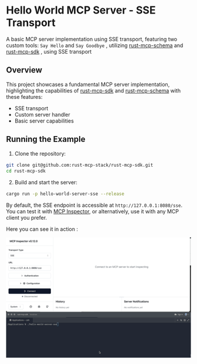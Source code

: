 # Hello World MCP Server - SSE Transport

A basic MCP server implementation using SSE transport, featuring two custom tools: `Say Hello` and `Say Goodbye` , utilizing [rust-mcp-schema](https://github.com/rust-mcp-stack/rust-mcp-schema) and [rust-mcp-sdk](https://github.com/rust-mcp-stack/rust-mcp-sdk) , using SSE transport

## Overview

This project showcases a fundamental MCP server implementation, highlighting the capabilities of [rust-mcp-sdk](https://github.com/rust-mcp-stack/rust-mcp-sdk) and [rust-mcp-schema](https://github.com/rust-mcp-stack/rust-mcp-schema) with these features:

- SSE transport
- Custom server handler
- Basic server capabilities

## Running the Example

1. Clone the repository:

```bash
git clone git@github.com:rust-mcp-stack/rust-mcp-sdk.git
cd rust-mcp-sdk
```

2. Build and start the server:

```bash
cargo run -p hello-world-server-sse --release
```

By default, the SSE endpoint is accessible at `http://127.0.0.1:8080/sse`.
You can test it with [MCP Inspector](https://modelcontextprotocol.io/docs/tools/inspector), or alternatively, use it with any MCP client you prefer.

Here you can see it in action :

![hello-world-mcp-server](../../assets/examples/hello-world-server-sse.gif)
